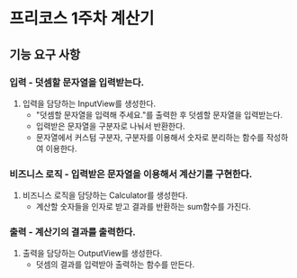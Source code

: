 # 프리코스 1주차 계산기

## 기능 요구 사항

### 입력 - 덧셈할 문자열을 입력받는다.
1. 입력을 담당하는 InputView를 생성한다.
   - "덧셈할 문자열을 입력해 주세요."를 출력한 후 덧셈할 문자열을 입력받는다.
   - 입력받은 문자열을 구분자로 나눠서 반환한다.
   - 문자열에서 커스텀 구분자, 구분자를 이용해서 숫자로 분리하는 함수를 작성하여 이용한다.
    
### 비즈니스 로직 - 입력받은 문자열을 이용해서 계산기를 구현한다.
1. 비즈니스 로직을 담당하는 Calculator를 생성한다.
    - 계산할 숫자들을 인자로 받고 결과를 반환하는 sum함수를 가진다.

### 출력 - 계산기의 결과를 출력한다.
1. 출력을 담당하는 OutputView를 생성한다.
   -  덧셈의 결과를 입력받아 출력하는 함수를 만든다.
